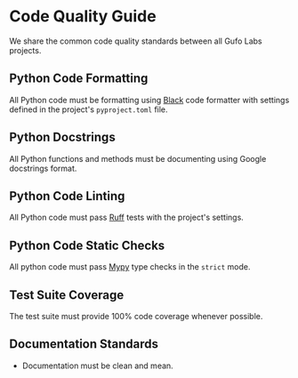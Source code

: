 # Code Quality Guide

We share the common code quality standards between all Gufo Labs projects.

## Python Code Formatting

All Python code must be formatting using [Black][Black] code formatter
with settings defined in the project's `pyproject.toml` file.

## Python Docstrings

All Python functions and methods must be documenting using
Google docstrings format.

## Python Code Linting

All Python code must pass [Ruff][Ruff] tests with the project's settings.

## Python Code Static Checks

All python code must pass [Mypy][Mypy] type checks in the `strict` mode.

## Test Suite Coverage

The test suite must provide 100% code coverage whenever possible.

## Documentation Standards

* Documentation must be clean and mean.

[Black]: https://black.readthedocs.io/en/stable
[Ruff]: https://github.com/charliermarsh/ruff
[Mypy]: https://mypy.readthedocs.io/en/stable/
[PEP8]: https://peps.python.org/pep-0008/